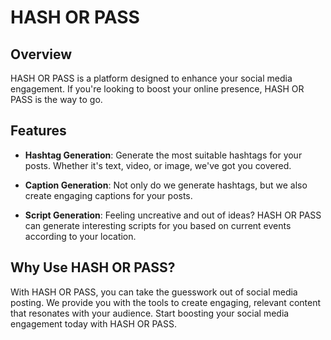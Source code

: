 # HASH OR PASS

## Overview
HASH OR PASS is a platform designed to enhance your social media engagement. If you're looking to boost your online presence, HASH OR PASS is the way to go.

## Features

- **Hashtag Generation**: Generate the most suitable hashtags for your posts. Whether it's text, video, or image, we've got you covered.

- **Caption Generation**: Not only do we generate hashtags, but we also create engaging captions for your posts.

- **Script Generation**: Feeling uncreative and out of ideas? HASH OR PASS can generate interesting scripts for you based on current events according to your location.

## Why Use HASH OR PASS?

With HASH OR PASS, you can take the guesswork out of social media posting. We provide you with the tools to create engaging, relevant content that resonates with your audience. Start boosting your social media engagement today with HASH OR PASS.
